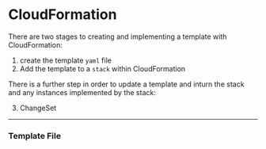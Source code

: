 # CloudFormation

There are two stages to creating and implementing a template with CloudFormation:

1. create the template `yaml` file
2. Add the template to a `stack` within CloudFormation

There is a further step in order to update a template and inturn the stack and any instances implemented by the stack:

3. ChangeSet

---

### Template File
